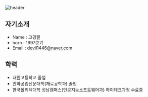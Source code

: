 
![header](https://capsule-render.vercel.app/api?type=Cylinder&color=random&height=120&section=header&text=안녕하세요&animation=blinking&fontSize=50)

## 자기소개

- Name  : 고경필
- born  : 1997(27)
- Email : devil1446@naver.com

## 학력

- 태원고등학교 졸업 
- 인하공업전문대학(재료공학과) 졸업
- 한국폴리텍대학 성남캠퍼스(인공지능소프트웨어과) 하이테크과정 수료중




<!--
**kokyungpil/kokyungpil** is a ✨ _special_ ✨ repository because its `README.md` (this file) appears on your GitHub profile.

Here are some ideas to get you started:

- 🔭 I’m currently working on ...
- 🌱 I’m currently learning ...
- 👯 I’m looking to collaborate on ...
- 🤔 I’m looking for help with ...
- 💬 Ask me about ...
- 📫 How to reach me: ...
- 😄 Pronouns: ...
- ⚡ Fun fact: ...
-->
